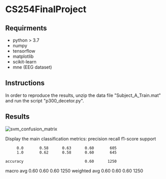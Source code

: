 # CS254FinalProject
 
## Requirments
* python > 3.7
* numpy
* tensorflow
* matplotlib
* scikit-learn
* mne (EEG dataset)

## Instructions
In order to reproduce the results, unzip the data file "Subject_A_Train.mat" and run the script "p300_decetor.py". 

## Results
![svm_confusion_matrix](https://user-images.githubusercontent.com/47113952/159990781-6a0ac18e-9515-44cc-8c36-4e82fc17ac99.png)

Display the main classification metrics:
              precision    recall  f1-score   support

         0.0       0.58      0.63      0.60       605
         1.0       0.62      0.58      0.60       645

    accuracy                           0.60      1250
   macro avg       0.60      0.60      0.60      1250
weighted avg       0.60      0.60      0.60      1250

